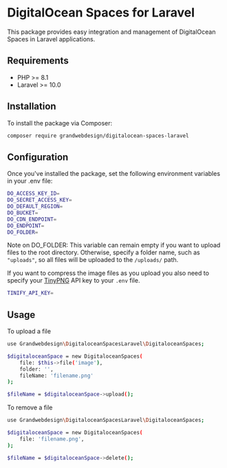 # DigitalOcean Spaces for Laravel

This package provides easy integration and management of DigitalOcean Spaces in Laravel applications.

## Requirements

- PHP >= 8.1
- Laravel >= 10.0

## Installation
To install the package via Composer:
```bash
composer require grandwebdesign/digitalocean-spaces-laravel
```

## Configuration
Once you've installed the package, set the following environment variables in your .env file:
```bash
DO_ACCESS_KEY_ID=
DO_SECRET_ACCESS_KEY=
DO_DEFAULT_REGION=
DO_BUCKET=
DO_CDN_ENDPOINT=
DO_ENDPOINT=
DO_FOLDER=
```

Note on DO_FOLDER: This variable can remain empty if you want to upload files to the root directory. Otherwise, specify a folder name, such as `"uploads"`, so all files will be uploaded to the `/uploads/` path.

If you want to compress the image files as you upload you also need to specify your [TinyPNG](https://tinypng.com/) API key to your `.env` file.
```bash
TINIFY_API_KEY=
```

## Usage
To upload a file
```bash
use Grandwebdesign\DigitaloceanSpacesLaravel\DigitaloceanSpaces;

$digitaloceanSpace = new DigitaloceanSpaces(
    file: $this->file('image'),
    folder: '',
    fileName: 'filename.png'
);

$fileName = $digitaloceanSpace->upload();
```

To remove a file
```bash
use Grandwebdesign\DigitaloceanSpacesLaravel\DigitaloceanSpaces;

$digitaloceanSpace = new DigitaloceanSpaces(
    file: 'filename.png',
);

$fileName = $digitaloceanSpace->delete();
```